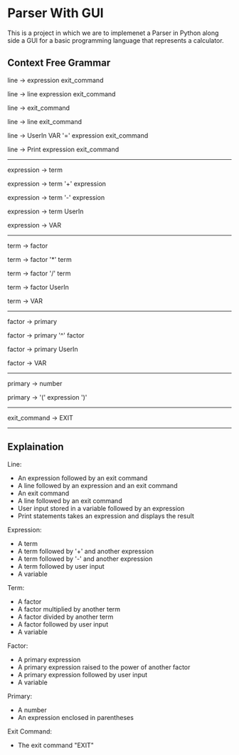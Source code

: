 # Parser With GUI
This is a project in which we are to implemenet a Parser in Python along side a GUI for a basic programming language that represents a calculator.

## Context Free Grammar

line            → expression exit_command

line            → line expression exit_command

line            → exit_command

line            → line exit_command

line            → UserIn VAR '=' expression exit_command

line            → Print expression exit_command

***

expression      → term

expression      → term '+' expression

expression      → term '-' expression

expression      → term UserIn

expression      → VAR

***

term            → factor

term            → factor '*' term

term            → factor '/' term

term            → factor UserIn

term            → VAR

***

factor          → primary

factor          → primary '^' factor

factor          → primary UserIn

factor          → VAR

***

primary         → number

primary         → '(' expression ')'

***

exit_command    → EXIT


***

## Explaination

Line:
- An expression followed by an exit command
- A line followed by an expression and an exit command
- An exit command
- A line followed by an exit command
- User input stored in a variable followed by an expression
- Print statements takes an expression and displays the result

Expression:
- A term
- A term followed by '+' and another expression
- A term followed by '-' and another expression
- A term followed by user input
- A variable

Term:
- A factor
- A factor multiplied by another term
- A factor divided by another term
- A factor followed by user input
- A variable

Factor:
- A primary expression
- A primary expression raised to the power of another factor
- A primary expression followed by user input
- A variable

Primary:
- A number
- An expression enclosed in parentheses

Exit Command:
- The exit command "EXIT"